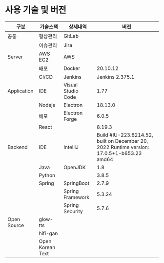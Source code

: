 # 사용 기술 및 버전

| 구분 | 기술스택 | 상세내역 | 버전 |
| --- | --- | --- | --- |
| 공통 | 형상관리 | GitLab |  |
|  | 이슈관리 | Jira |  |
| Server | AWS EC2 | AWS |  |
|  | 배포 | Docker | 20.10.12 |
|  | CI/CD | Jenkins | Jenkins 2.375.1 |
| Application | IDE | Visual Studio Code | 1.77 |
|  | Nodejs | Electron | 18.13.0 |
|  | 배포 | Electron Forge | 6.0.5 |
|  | React |  | 8.19.3 |
| Backend | IDE | IntelliJ | Build #IU-223.8214.52, built on December 20, 2022 Runtime version: 17.0.5+1-b653.23 amd64 |
|  | Java | OpenJDK | 1.8 |
|  | Python |  | 3.8.5 |
|  | Spring | SpringBoot | 2.7.9 |
|  |  | Spring Framework | 5.3.24 |
|  |  | Spring Security | 5.7.6 |
| Open Source | glow-tts |  |  |
|  | hifi-gan |  |  |
|  | Open Korean Text |  |  |